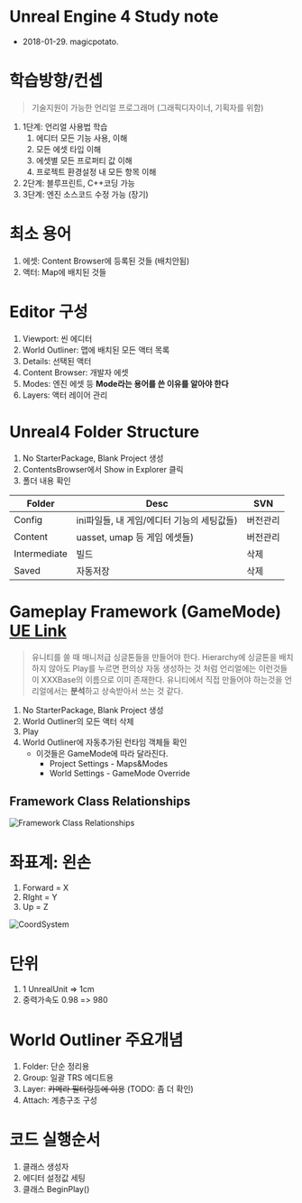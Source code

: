 # Unreal Engine 4 Study note
* 2018-01-29. magicpotato.


# 학습방향/컨셉
> 기술지원이 가능한 언리얼 프로그래머 (그래픽디자이너, 기획자를 위함)
1. 1단계: 언리얼 사용법 학습
   1. 에디터 모든 기능 사용, 이해
   2. 모든 에셋 타입 이해
   3. 에셋별 모든 프로퍼티 값 이해
   4. 프로젝트 환경설정 내 모든 항목 이해
2. 2단계: 블루프린트, C++코딩 가능
3. 3단계: 엔진 소스코드 수정 가능 (장기)


# 최소 용어

1. 에셋: Content Browser에 등록된 것들 (배치안됨)
2. 액터: Map에 배치된 것들


# Editor 구성
1. Viewport: 씬 에디터
2. World Outliner: 맵에 배치된 모든 액터 목록
3. Details: 선택된 액터
4. Content Browser: 개발자 에셋
5. Modes: 엔진 에셋 등 **Mode라는 용어를 쓴 이유를 알아야 한다**
6. Layers: 액터 레이어 관리

# Unreal4 Folder Structure

1. No StarterPackage, Blank Project 생성
2. ContentsBrowser에서 Show in Explorer 클릭
3. 폴더 내용 확인

| Folder       | Desc | SVN |
| ---          | --- | --- | 
| Config       | ini파일들, 내 게임/에디터 기능의 세팅값들) | 버전관리 |
| Content      | uasset, umap 등 게임 에셋들) | 버전관리 |
| Intermediate | 빌드 | 삭제 |
| Saved        | 자동저장 | 삭제 |


# Gameplay Framework (GameMode) [UE Link](https://docs.unrealengine.com/latest/INT/Gameplay/Framework/index.html)

> 유니티를 쓸 때 매니저급 싱글톤들을 만들어야 한다. Hierarchy에 싱글톤을 배치하지 않아도 Play를 누르면 편의상 자동 생성하는 것 처럼 언리얼에는 이런것들이 XXXBase의 이름으로 이미 존재한다. 유니티에서 직접 만들어야 하는것을 언리얼에서는 **분석**하고 상속받아서 쓰는 것 같다.

1. No StarterPackage, Blank Project 생성
2. World Outliner의 모든 액터 삭제
3. Play
4. World Outliner에 자동추가된 런타임 객체들 확인
   * 이것들은 GameMode에 따라 달라진다.
     * Project Settings - Maps&Modes
     * World Settings - GameMode Override


## Framework Class Relationships
![Framework Class Relationships](https://docs.unrealengine.com/latest/images/Gameplay/Framework/QuickReference/GameFramework.jpg)


# 좌표계: 왼손
1. Forward = X
2. RIght = Y
3. Up = Z

![CoordSystem](http://usarsim.sourceforge.net/wiki/images/2/24/Figure24.jpg)


# 단위
1. 1 UnrealUnit => 1cm
2. 중력가속도 0.98 => 980


# World Outliner 주요개념
1. Folder: 단순 정리용
2. Group: 일괄 TRS 에디트용
3. Layer: ~~카메라 필터링등에 이용~~ (TODO: 좀 더 확인)
4. Attach: 계층구조 구성


# 코드 실행순서

1. 클래스 생성자
2. 에디터 설정값 세팅
3. 클래스 BeginPlay()

